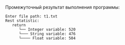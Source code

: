 Промежуточный результат выполнения программы:
```
Enter file path: t1.txt
Rest statistic:
   return
      └── Integer variable:	520
      └─── String variable:	476
      └──── Float variable:	504
```